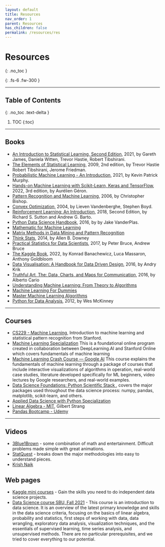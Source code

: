 ```yaml
---
layout: default
title: Resources
nav_order: 1
parent: Resources
has_children: false
permalink: /resources/res
---
```


# Resources
{: .no_toc }

{: .fs-6 .fw-300 }

---

## Table of Contents
{: .no_toc .text-delta }

1. TOC
{:toc}

---

## Books
- [An Introduction to Statistical Learning, Second Edition](https://www.statlearning.com/), 2021, by Gareth James, Daniela Witten, Trevor Hastie, Robert Tibshirani.
- [The Elements of Statistical Learning](https://web.stanford.edu/~hastie/ElemStatLearn/), 2009, 2nd edition, by Trevor Hastie Robert Tibshirani, Jerome Friedman.
- [Probabilistic Machine Learning - An Introduction](https://probml.github.io/pml-book/book1.html), 2021, by Kevin Patrick Murphy.
- [Hands-on Machine Learning with Scikit-Learn, Keras and TensorFlow](https://www.oreilly.com/library/view/hands-on-machine-learning/9781098125967/), 2022, 3rd edition, by  Aurélien Géron.
- [Pattern Recognition and Machine Learning](https://www.microsoft.com/en-us/research/uploads/prod/2006/01/Bishop-Pattern-Recognition-and-Machine-Learning-2006.pdf), 2006, by Christopher Bishop.
- [Convex Optimization](https://web.stanford.edu/~boyd/cvxbook/bv_cvxbook.pdf), 2004, by Lieven Vandenberghe, Stephen Boyd.
- [Reinforcement Learning: An Introduction](http://www.incompleteideas.net/book/the-book-2nd.html), 2018, Second Edition, by Richard S. Sutton and Andrew G. Barto.
- [Python Data Science Handbook](https://www.oreilly.com/library/view/python-data-science/9781491912126/), 2016, by by Jake VanderPlas.
- [Mathematic for Machine Learning](https://mml-book.github.io/book/mml-book.pdf)
- [Matrix Methods in Data Mining and Pattern Recognition](https://epubs.siam.org/doi/book/10.1137/1.9780898718867)
- [Think Stats](https://www.oreilly.com/library/view/think-stats-2nd/9781491907344/), 2014, by Allen B. Downey
- [Practical Statistics for Data Scientists](https://www.oreilly.com/library/view/practical-statistics-for/9781491952955/), 2017, by Peter Bruce, Andrew Bruce
- [The Kaggle Book](https://www.oreilly.com/library/view/the-kaggle-book/9781801817479/), 2022, by Konrad Banachewicz, Luca Massaron, Anthony Goldbloom
- [Data Visualisation: A Handbook for Data Driven Design](https://www.amazon.com/Data-Visualisation-Handbook-Driven-Design/dp/1473912148), 2016, by Andry Krik
- [Truthful Art, The: Data, Charts, and Maps for Communication](https://www.amazon.com/Truthful-Art-Data-Charts-Communication/dp/0321934075), 2016, by Alberto Cario
- [Understanding Machine Learning: From Theory to Algorithms](https://www.cs.huji.ac.il/~shais/UnderstandingMachineLearning/understanding-machine-learning-theory-algorithms.pdf)
- [Machine Learning For Dummies](https://www.ibm.com/downloads/cas/GB8ZMQZ3)
- [Master Machine Learning Algorithms](https://machinelearningmastery.com/master-machine-learning-algorithms/)
- [Python for Data Analysis](https://www.oreilly.com/library/view/python-for-data/9781449323592/), 2012, by Wes McKinney

---

## Courses
- [CS229 - Machine Learning](https://see.stanford.edu/Course/CS229), Introduction to machine learning and statistical pattern recognition from Stanford.
- [Machine Learning Specialization](https://www.coursera.org/specializations/machine-learning-introduction) This is a foundational online program created in collaboration between DeepLearning.AI and Stanford Online which covers fundamentals of machine learning
- [Machine Learning Crash Course — Google AI](https://learndigital.withgoogle.com/digitalgarage/course/machine-learning-crash-course) This course explains the fundamentals of machine learning through a package of courses that include interactive visualizations of algorithms in operation, real-world case studies, literature developed specifically for ML beginners, video lectures by Google researchers, and real-world examples.
- [Data Science Foundations: Python Scientific Stack ](https://www.linkedin.com/learning/data-science-foundations-python-scientific-stack-17064277?replacementOf=data-science-foundations-python-scientific-stack-2022), covers the major packages used throughout the data science process: numpy, pandas, matplotlib, scikit-learn, and others.
- [Applied Data Science with Python Specialization](https://www.coursera.org/specializations/data-science-python)
- [Linear Algebra - MIT](https://youtube.com/playlist?list=PL49CF3715CB9EF31D), Gilbert Strang
- [Pandas Bootcamp - Udemy](https://www.udemy.com/course/the-pandas-bootcamp/)
---

## Videos
- [3Blue1Brown](https://www.youtube.com/c/3blue1brown/) - some combination of math and entertainment. Difficult problems made simple with great animations.
- [StatQuest](https://www.youtube.com/c/joshstarmer/) - breaks down the major methodologies into easy to understand pieces.
- [Krish Naik](https://www.youtube.com/@krishnaik06)

## Web pages
- [Kaggle mini courses](https://www.kaggle.com/learn) - Gain the skills you need to do independent data science projects.
- [Data Science course SBU, Fall 2021](https://sk7w4tch3r.github.io/CS-SBU-DataScience/) - This course is an introduction to data science. It is an overview of the latest primary knowledge and skills in the data science criteria, focusing on the basics of linear algebra, probability and statistics, first steps of working with data, data wrangling, exploratory data analysis, visualization techniques, and the essentials of supervised learning, time series analysis, and unsupervised methods. There are no particular prerequisites, and we tried to cover everything to our potential.

